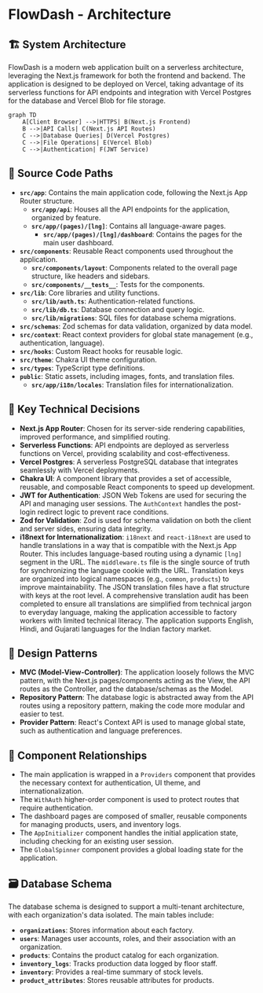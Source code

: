 # FlowDash - Architecture

## 🏗️ **System Architecture**
FlowDash is a modern web application built on a serverless architecture, leveraging the Next.js framework for both the frontend and backend. The application is designed to be deployed on Vercel, taking advantage of its serverless functions for API endpoints and integration with Vercel Postgres for the database and Vercel Blob for file storage.

```mermaid
graph TD
    A[Client Browser] -->|HTTPS| B(Next.js Frontend)
    B -->|API Calls| C(Next.js API Routes)
    C -->|Database Queries| D(Vercel Postgres)
    C -->|File Operations| E(Vercel Blob)
    C -->|Authentication| F(JWT Service)
```

## 📂 **Source Code Paths**
- **`src/app`**: Contains the main application code, following the Next.js App Router structure.
  - **`src/app/api`**: Houses all the API endpoints for the application, organized by feature.
  - **`src/app/(pages)/[lng]`**: Contains all language-aware pages.
    - **`src/app/(pages)/[lng]/dashboard`**: Contains the pages for the main user dashboard.
- **`src/components`**: Reusable React components used throughout the application.
  - **`src/components/layout`**: Components related to the overall page structure, like headers and sidebars.
  - **`src/components/__tests__`**: Tests for the components.
- **`src/lib`**: Core libraries and utility functions.
  - **`src/lib/auth.ts`**: Authentication-related functions.
  - **`src/lib/db.ts`**: Database connection and query logic.
  - **`src/lib/migrations`**: SQL files for database schema migrations.
- **`src/schemas`**: Zod schemas for data validation, organized by data model.
- **`src/context`**: React context providers for global state management (e.g., authentication, language).
- **`src/hooks`**: Custom React hooks for reusable logic.
- **`src/theme`**: Chakra UI theme configuration.
- **`src/types`**: TypeScript type definitions.
- **`public`**: Static assets, including images, fonts, and translation files.
  - **`src/app/i18n/locales`**: Translation files for internationalization.

## 🔑 **Key Technical Decisions**
- **Next.js App Router**: Chosen for its server-side rendering capabilities, improved performance, and simplified routing.
- **Serverless Functions**: API endpoints are deployed as serverless functions on Vercel, providing scalability and cost-effectiveness.
- **Vercel Postgres**: A serverless PostgreSQL database that integrates seamlessly with Vercel deployments.
- **Chakra UI**: A component library that provides a set of accessible, reusable, and composable React components to speed up development.
- **JWT for Authentication**: JSON Web Tokens are used for securing the API and managing user sessions. The `AuthContext` handles the post-login redirect logic to prevent race conditions.
- **Zod for Validation**: Zod is used for schema validation on both the client and server sides, ensuring data integrity.
- **i18next for Internationalization**: `i18next` and `react-i18next` are used to handle translations in a way that is compatible with the Next.js App Router. This includes language-based routing using a dynamic `[lng]` segment in the URL. The `middleware.ts` file is the single source of truth for synchronizing the language cookie with the URL. Translation keys are organized into logical namespaces (e.g., `common`, `products`) to improve maintainability. The JSON translation files have a flat structure with keys at the root level. A comprehensive translation audit has been completed to ensure all translations are simplified from technical jargon to everyday language, making the application accessible to factory workers with limited technical literacy. The application supports English, Hindi, and Gujarati languages for the Indian factory market.

## 🎨 **Design Patterns**
- **MVC (Model-View-Controller)**: The application loosely follows the MVC pattern, with the Next.js pages/components acting as the View, the API routes as the Controller, and the database/schemas as the Model.
- **Repository Pattern**: The database logic is abstracted away from the API routes using a repository pattern, making the code more modular and easier to test.
- **Provider Pattern**: React's Context API is used to manage global state, such as authentication and language preferences.

## 🔗 **Component Relationships**
- The main application is wrapped in a `Providers` component that provides the necessary context for authentication, UI theme, and internationalization.
- The `WithAuth` higher-order component is used to protect routes that require authentication.
- The dashboard pages are composed of smaller, reusable components for managing products, users, and inventory logs.
- The `AppInitializer` component handles the initial application state, including checking for an existing user session.
- The `GlobalSpinner` component provides a global loading state for the application.

## 🗃️ **Database Schema**
The database schema is designed to support a multi-tenant architecture, with each organization's data isolated. The main tables include:
- **`organizations`**: Stores information about each factory.
- **`users`**: Manages user accounts, roles, and their association with an organization.
- **`products`**: Contains the product catalog for each organization.
- **`inventory_logs`**: Tracks production data logged by floor staff.
- **`inventory`**: Provides a real-time summary of stock levels.
- **`product_attributes`**: Stores reusable attributes for products.